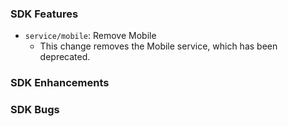 ### SDK Features
* `service/mobile`: Remove Mobile
  * This change removes the Mobile service, which has been deprecated.

### SDK Enhancements

### SDK Bugs
